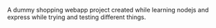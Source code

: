 A dummy shopping webapp project created while learning nodejs and express while trying and testing different things. 